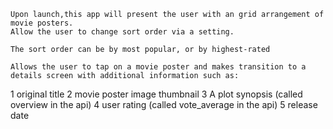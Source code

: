     Upon launch,this app will present the user with an grid arrangement of movie posters.
    Allow the user to change sort order via a setting.

    The sort order can be by most popular, or by highest-rated

    Allows the user to tap on a movie poster and makes transition to a details screen with additional information such as:

   1 original title
   2 movie poster image thumbnail
   3 A plot synopsis (called overview in the api)
   4 user rating (called vote_average in the api)
   5 release date
